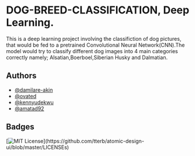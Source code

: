 
#   DOG-BREED-CLASSIFICATION, Deep Learning.

This is a deep learning project involving the classifiction of dog pictures, that would be fed to a pretrained Convolutional Neural Network(CNN).The model would try to classify different dog images into 4 main categories correctly namely; Alsatian,Boerboel,Siberian Husky and Dalmatian. 
## Authors

- [@damilare-akin](https://www.github.com/octokatherine)
- [@ovated](Ehi)
- [@kennyudekwu](Kenny)
- [@amatad92](Amata)
  
## Badges

[![MIT License](https://img.shields.io/apm/l/atomic-design-ui.svg?)](https://github.com/tterb/atomic-design-ui/blob/master/LICENSEs)

  